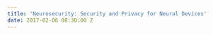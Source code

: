 ```yaml
---
title: 'Neurosecurity: Security and Privacy for Neural Devices'
date: 2017-02-06 08:30:00 Z
---
```


